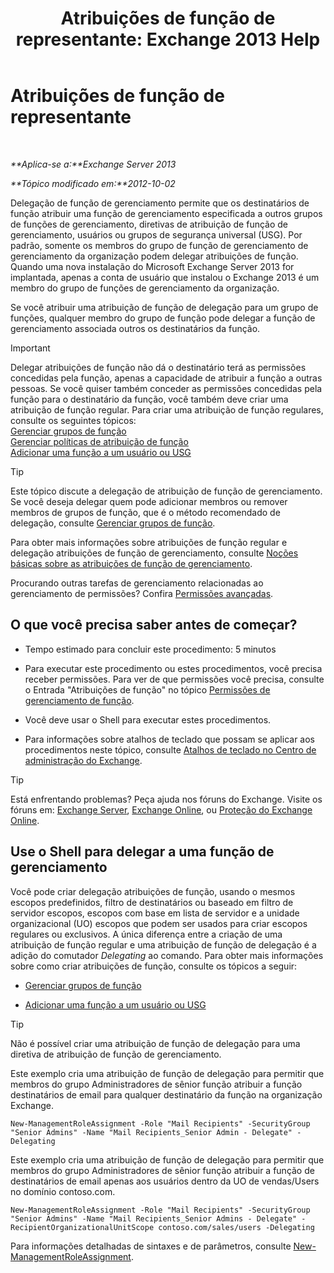 ﻿---
title: 'Atribuições de função de representante: Exchange 2013 Help'
TOCTitle: Atribuições de função de representante
ms:assetid: ed2d00d9-90c9-49dc-ab8a-cd791569aeed
ms:mtpsurl: https://technet.microsoft.com/pt-br/library/Dd351237(v=EXCHG.150)
ms:contentKeyID: 50486943
ms.date: 05/22/2018
mtps_version: v=EXCHG.150
ms.translationtype: MT
---

# Atribuições de função de representante

 

_**Aplica-se a:**Exchange Server 2013_

_**Tópico modificado em:**2012-10-02_

Delegação de função de gerenciamento permite que os destinatários de função atribuir uma função de gerenciamento especificada a outros grupos de funções de gerenciamento, diretivas de atribuição de função de gerenciamento, usuários ou grupos de segurança universal (USG). Por padrão, somente os membros do grupo de função de gerenciamento de gerenciamento da organização podem delegar atribuições de função. Quando uma nova instalação do Microsoft Exchange Server 2013 for implantada, apenas a conta de usuário que instalou o Exchange 2013 é um membro do grupo de funções de gerenciamento da organização.

Se você atribuir uma atribuição de função de delegação para um grupo de funções, qualquer membro do grupo de função pode delegar a função de gerenciamento associada outros os destinatários da função.


> [!IMPORTANT]
> Delegar atribuições de função não dá o destinatário terá as permissões concedidas pela função, apenas a capacidade de atribuir a função a outras pessoas. Se você quiser também conceder as permissões concedidas pela função para o destinatário da função, você também deve criar uma atribuição de função regular. Para criar uma atribuição de função regulares, consulte os seguintes tópicos:<BR><A href="manage-role-groups-exchange-2013-help.md">Gerenciar grupos de função</A><BR><A href="manage-role-assignment-policies-exchange-2013-help.md">Gerenciar políticas de atribuição de função</A><BR><A href="add-a-role-to-a-user-or-usg-exchange-2013-help.md">Adicionar uma função a um usuário ou USG</A>




> [!TIP]
> Este tópico discute a delegação de atribuição de função de gerenciamento. Se você deseja delegar quem pode adicionar membros ou remover membros de grupos de função, que é o método recomendado de delegação, consulte <A href="manage-role-groups-exchange-2013-help.md">Gerenciar grupos de função</A>.



Para obter mais informações sobre atribuições de função regular e delegação atribuições de função de gerenciamento, consulte [Noções básicas sobre as atribuições de função de gerenciamento](understanding-management-role-assignments-exchange-2013-help.md).

Procurando outras tarefas de gerenciamento relacionadas ao gerenciamento de permissões? Confira [Permissões avançadas](advanced-permissions-exchange-2013-help.md).

## O que você precisa saber antes de começar?

  - Tempo estimado para concluir este procedimento: 5 minutos

  - Para executar este procedimento ou estes procedimentos, você precisa receber permissões. Para ver de que permissões você precisa, consulte o Entrada "Atribuições de função" no tópico [Permissões de gerenciamento de função](role-management-permissions-exchange-2013-help.md).

  - Você deve usar o Shell para executar estes procedimentos.

  - Para informações sobre atalhos de teclado que possam se aplicar aos procedimentos neste tópico, consulte [Atalhos de teclado no Centro de administração do Exchange](keyboard-shortcuts-in-the-exchange-admin-center-exchange-online-protection-help.md).


> [!TIP]
> Está enfrentando problemas? Peça ajuda nos fóruns do Exchange. Visite os fóruns em: <A href="https://go.microsoft.com/fwlink/p/?linkid=60612">Exchange Server</A>, <A href="https://go.microsoft.com/fwlink/p/?linkid=267542">Exchange Online</A>, ou <A href="https://go.microsoft.com/fwlink/p/?linkid=285351">Proteção do Exchange Online</A>.



## Use o Shell para delegar a uma função de gerenciamento

Você pode criar delegação atribuições de função, usando o mesmos escopos predefinidos, filtro de destinatários ou baseado em filtro de servidor escopos, escopos com base em lista de servidor e a unidade organizacional (UO) escopos que podem ser usados para criar escopos regulares ou exclusivos. A única diferença entre a criação de uma atribuição de função regular e uma atribuição de função de delegação é a adição do comutador *Delegating* ao comando. Para obter mais informações sobre como criar atribuições de função, consulte os tópicos a seguir:

  - [Gerenciar grupos de função](manage-role-groups-exchange-2013-help.md)

  - [Adicionar uma função a um usuário ou USG](add-a-role-to-a-user-or-usg-exchange-2013-help.md)


> [!TIP]
> Não é possível criar uma atribuição de função de delegação para uma diretiva de atribuição de função de gerenciamento.



Este exemplo cria uma atribuição de função de delegação para permitir que membros do grupo Administradores de sênior função atribuir a função destinatários de email para qualquer destinatário da função na organização Exchange.

    New-ManagementRoleAssignment -Role "Mail Recipients" -SecurityGroup "Senior Admins" -Name "Mail Recipients_Senior Admin - Delegate" -Delegating

Este exemplo cria uma atribuição de função de delegação para permitir que membros do grupo Administradores de sênior função atribuir a função de destinatários de email apenas aos usuários dentro da UO de vendas/Users no domínio contoso.com.

    New-ManagementRoleAssignment -Role "Mail Recipients" -SecurityGroup "Senior Admins" -Name "Mail Recipients_Senior Admins - Delegate" -RecipientOrganizationalUnitScope contoso.com/sales/users -Delegating

Para informações detalhadas de sintaxes e de parâmetros, consulte [New-ManagementRoleAssignment](https://technet.microsoft.com/pt-br/library/dd335193\(v=exchg.150\)).

